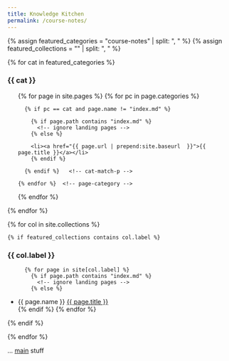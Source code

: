 ```yaml
---
title: Knowledge Kitchen
permalink: /course-notes/
---
```


{% assign featured_categories = "course-notes" | split: ", "  %}
{% assign featured_collections = "" | split: ", "  %}

{% for cat in featured_categories %}<!-- use site.page-categories instead for all categories defined in config -->

### {{ cat }}

<ul>
  {% for page in site.pages %}
    {% for pc in page.categories %}
    
      {% if pc == cat and page.name != "index.md" %}
      
        {% if page.path contains "index.md" %}
          <!-- ignore landing pages -->
        {% else %}

        <li><a href="{{ page.url | prepend:site.baseurl  }}">{{ page.title }}</a></li>
        {% endif %}

      {% endif %}   <!-- cat-match-p -->

    {% endfor %}  <!-- page-category -->

{% endfor %} <!-- page -->

</ul>

{% endfor %} <!-- cat -->

{% for col in site.collections %}

    {% if featured_collections contains col.label %}

### {{ col.label }}

<ul>

      {% for page in site[col.label] %}
        {% if page.path contains "index.md" %}
          <!-- ignore landing pages -->
        {% else %}

  <li>{{ page.name }} <a href="{{ page.url | prepend:site.baseurl  }}">{{ page.title }}</a></li>
        {% endif %}
      {% endfor %}

</ul>
    {% endif %}

{% endfor %} <!-- col -->

... <a href='{{ "/" | prepend:site.baseurl  }}'>main</a> stuff
